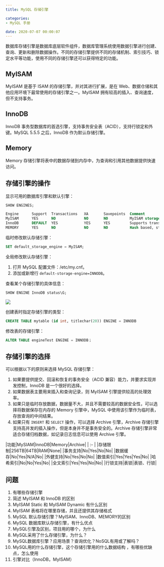 ```yaml
---
title: MySQL 存储引擎

categories:
- MySQL 手册

date: 2020-07-07 00:00:07
---
```

数据库存储引擎是数据库底层软件组件，数据库管理系统使用数据引擎进行创建、查询、更新和删除数据操作。不同的存储引擎提供不同的存储机制、索引技巧、锁定水平等功能，使用不同的存储引擎还可以获得特定的功能。

## MyISAM
MyISAM 是基于 ISAM 的存储引擎，并对其进行扩展，是在 Web、数据仓储和其他应用环境下最常使用的存储引擎之一。MyISAM 拥有较高的插入、查询速度，但不支持事务。

## InnoDB
InnoDB 事务型数据库的首选引擎，支持事务安全表（ACID），支持行锁定和外键。MySQL 5.5.5 之后，InnoDB 作为默认存储引擎。

## Memory
Memory 存储引擎将表中的数据存储到内存中，为查询和引用其他数据提供快速访问。

## 存储引擎的操作
显示可用的数据库引擎和默认引擎：
```sql
SHOW ENGINES;

Engine      Support  Transactions   XA       Savepoints  Comment
MyISAM      YES      NO             NO       NO          MyISAM storage engine
InnoDB      DEFAULT  YES            YES      YES         Supports transactions, row-level locking, and foreign keys
MEMORY      YES      NO             NO       NO          Hash based, stored in memory, useful for temporary tables
```

临时修改默认存储引擎：

```sql
SET default_storage_engine = MyISAM;
```

全局修改默认存储引擎：
1. 打开 MySQL 配置文件：/etc/my.cnf。
1. 添加或新增行 `default-storage-engine=INNODB`。

查看某个存储引擎的具体信息：

```sql
SHOW ENGINE InnoDB status\G;
```

![](http://img.mp.sohu.com/upload/20170713/e972e47b2c554f789e02e90b26a8b543_th.png)

创建表时指定存储引擎的类型：
```sql
CREATE TABLE mytable (id int, titlechar(20)) ENGINE = INNODB
```

修改表的存储引擎：

```sql
ALTER TABLE engineTest ENGINE = INNODB；
```


## 存储引擎的选择
可以根据以下的原则来选择 MySQL 存储引擎：
1. 如果要提供提交、回滚和恢复的事务安全（ACID 兼容）能力，并要求实现并发控制，InnoDB 是一个很好的选择。
1. 如果数据表主要用来插入和查询记录，则 MyISAM 引擎提供较高的处理效率。
1. 如果只是临时存放数据，数据量不大，并且不需要较高的数据安全性，可以选择将数据保存在内存的 Memory 引擎中，MySQL 中使用该引擎作为临时表，存放查询的中间结果。
1. 如果只有 `INSERT` 和 `SELECT` 操作，可以选择 Archive 引擎，Archive 存储引擎支持高并发的插入操作，但是本身并不是事务安全的。Archive 存储引擎非常适合存储归档数据，如记录日志信息可以使用 Archive 引擎。

|功能|MySIAM|InnoDB|Memory|Archive|
| :- |
|存储限制|256TB|64TB|RAM|None|
|事务支持|No|Yes|No|No|
|数据缓存|No|Yes|N/A|No|
|外健支持|No|Yes|No|No|
|数值索引|Yes|Yes|Yes|No|
|哈希索引|No|No|Yes|No|
|全文索引|Yes|Yes|No|No|
|行锁支持|表锁|表锁、行锁|

## 问题
1. 有哪些存储引擎
1. 简述 MyISAM 和 InnoDB 的区别
1. MyISAM Static 和 MyISAM Dynamic 有什么区别
1. MyISAM 表格将在哪里存储，并且还提供其存储格式
1. MySQL 默认存储引擎？MyISAM、InnoDB、MEMORY的区别
1. MySQL 数据库默认存储引擎，有什么优点
1. MySQL引擎及区别，项目用的哪个，为什么
1. MySQL采用了什么存储引擎，为什么？
1. MySQL数据库引擎？应用场景？查询优化？NoSQL有用或了解吗？
1. MySQL用的什么存储引擎，这个存储引擎用的什么数据结构 ，有哪些优缺点，怎么使用
1. 引擎对比（InnoDB，MyISAM）